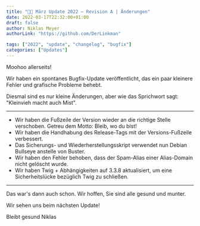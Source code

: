 ```yaml
---
title: "🐄💮 März Update 2022 – Revision A | Änderungen"
date: 2022-03-17T22:32:00+01:00
draft: false
author: Niklas Meyer
authorLink: "https://github.com/DerLinkman"

tags: ["2022", "update", "changelog", "bugfix"]
categories: ["Updates"]
---
```


Moohoo allerseits!

Wir haben ein spontanes Bugfix-Update veröffentlicht, das ein paar kleinere Fehler und grafische Probleme behebt.

Diesmal sind es nur kleine Änderungen, aber wie das Sprichwort sagt: "Kleinvieh macht auch Mist".

---

- Wir haben die Fußzeile der Version wieder an die richtige Stelle verschoben. Getreu dem Motto: Bleib, wo du bist!
- Wir haben die Handhabung des Release-Tags mit der Versions-Fußzeile verbessert.
- Das Sicherungs- und Wiederherstellungsskript verwendet nun Debian Bullseye anstelle von Buster.
- Wir haben den Fehler behoben, dass der Spam-Alias einer Alias-Domain nicht gelöscht wurde.
- Wir haben Twig + Abhängigkeiten auf 3.3.8 aktualisiert, um eine Sicherheitslücke bezüglich Twig zu schließen.

---

Das war's dann auch schon. Wir hoffen, Sie sind alle gesund und munter.

Wir sehen uns beim nächsten Update!

Bleibt gesund
Niklas